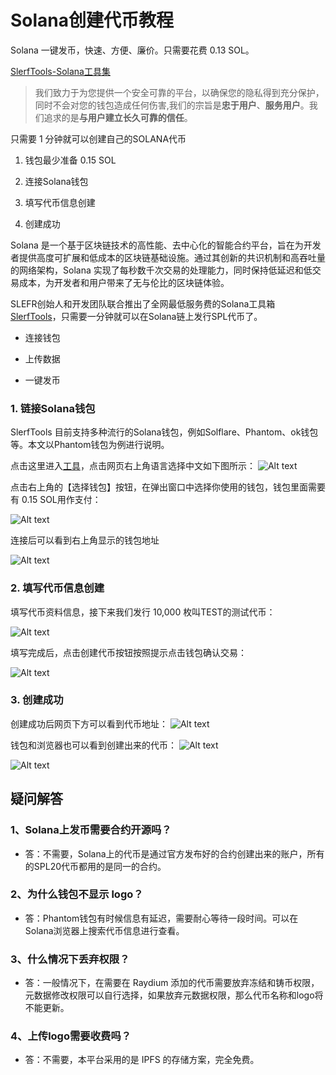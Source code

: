 # Solana创建代币教程
Solana 一键发币，快速、方便、廉价。只需要花费 0.13 SOL。

[SlerfTools-Solana工具集](https://slerf.tools)

>我们致力于为您提供一个安全可靠的平台，以确保您的隐私得到充分保护，同时不会对您的钱包造成任何伤害,我们的宗旨是**忠于用户**、**服务用户**。我们追求的是**与用户建立长久可靠的信任**。

只需要 1 分钟就可以创建自己的SOLANA代币 

1. 钱包最少准备 0.15 SOL

2. 连接Solana钱包 

3. 填写代币信息创建 

4. 创建成功 

Solana 是一个基于区块链技术的高性能、去中心化的智能合约平台，旨在为开发者提供高度可扩展和低成本的区块链基础设施。通过其创新的共识机制和高吞吐量的网络架构，Solana 实现了每秒数千次交易的处理能力，同时保持低延迟和低交易成本，为开发者和用户带来了无与伦比的区块链体验。

SLEFR创始人和开发团队联合推出了全网最低服务费的Solana工具箱 [SlerfTools](https://slerf.tools)，只需要一分钟就可以在Solana链上发行SPL代币了。

- 连接钱包 

- 上传数据 

- 一键发币

### 1. 链接Solana钱包
SlerfTools 目前支持多种流行的Solana钱包，例如Solflare、Phantom、ok钱包等。本文以Phantom钱包为例进行说明。

点击这里进入[工具](https://slerf.tools/token-creator/solana)，点击网页右上角语言选择中文如下图所示：
![Alt text](./img/createtoken_1.jpg)

点击右上角的【选择钱包】按钮，在弹出窗口中选择你使用的钱包，钱包里面需要有 0.15 SOL用作支付：

![Alt text](./img/createtoken_2.jpg)

连接后可以看到右上角显示的钱包地址

![Alt text](./img/createtoken_3.jpg)

### 2. 填写代币信息创建
填写代币资料信息，接下来我们发行 10,000 枚叫TEST的测试代币：

![Alt text](./img/createtoken_4.jpg)

填写完成后，点击创建代币按钮按照提示点击钱包确认交易：

![Alt text](./img/createtoken_5.jpg)

### 3. 创建成功
创建成功后网页下方可以看到代币地址：
![Alt text](./img/createtoken_6.jpg)

钱包和浏览器也可以看到创建出来的代币：
![Alt text](./img/createtoken_7.jpg)

![Alt text](./img/createtoken_8.jpg)








##  疑问解答
### 1、Solana上发币需要合约开源吗？
- 答：不需要，Solana上的代币是通过官方发布好的合约创建出来的账户，所有的SPL20代币都用的是同一的合约。

### 2、为什么钱包不显示 logo？
- 答：Phantom钱包有时候信息有延迟，需要耐心等待一段时间。可以在Solana浏览器上搜索代币信息进行查看。

### 3、什么情况下丢弃权限？
- 答：一般情况下，在需要在 Raydium 添加的代币需要放弃冻结和铸币权限，元数据修改权限可以自行选择，如果放弃元数据权限，那么代币名称和logo将不能更新。

### 4、上传logo需要收费吗？
- 答：不需要，本平台采用的是 IPFS 的存储方案，完全免费。